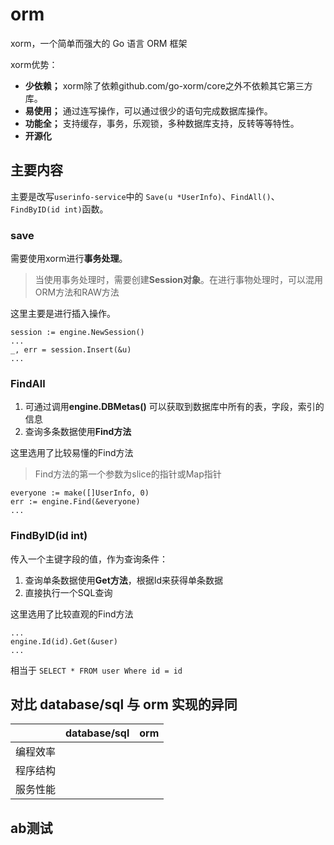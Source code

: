 # orm
xorm，一个简单而强大的 Go 语言 ORM 框架

xorm优势：

* **少依赖；**
xorm除了依赖github.com/go-xorm/core之外不依赖其它第三方库。
* **易使用；** 
通过连写操作，可以通过很少的语句完成数据库操作。 
* **功能全；**
支持缓存，事务，乐观锁，多种数据库支持，反转等等特性。 
* **开源化**


## 主要内容

主要是改写`userinfo-service`中的 `Save(u *UserInfo)`、`FindAll()`、`FindByID(id int)`函数。

### save
需要使用xorm进行**事务处理**。

> 当使用事务处理时，需要创建**Session对象**。在进行事物处理时，可以混用ORM方法和RAW方法

这里主要是进行插入操作。

```
session := engine.NewSession()
...
_, err = session.Insert(&u)
...
```

### FindAll
1. 可通过调用**engine.DBMetas()** 可以获取到数据库中所有的表，字段，索引的信息
2. 查询多条数据使用**Find方法**

这里选用了比较易懂的Find方法

> Find方法的第一个参数为slice的指针或Map指针

```
everyone := make([]UserInfo, 0)
err := engine.Find(&everyone)
...
```

### FindByID(id int)
传入一个主键字段的值，作为查询条件：
1. 查询单条数据使用**Get方法**，根据Id来获得单条数据
2. 直接执行一个SQL查询

这里选用了比较直观的Find方法

```
...
engine.Id(id).Get(&user)
...
```

相当于 `SELECT * FROM user Where id = id`

## 对比 database/sql 与 orm 实现的异同

| |database/sql|orm
|--|:--:|:--:|
|编程效率| | |
|程序结构| | |
|服务性能| | |

## ab测试
